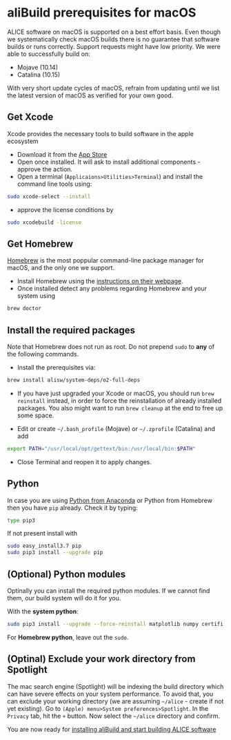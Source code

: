 aliBuild prerequisites for macOS
================================

ALICE software on macOS is supported on a best effort basis. Even though we systematically check macOS builds there is no guarantee that software builds or runs correctly. Support requests might have low priority. We were able to successfully build on:

* Mojave (10.14)
* Catalina (10.15)

With very short update cycles of macOS, refrain from updating until we list the latest version of macOS as verified for your own good.

## Get Xcode

Xcode provides the necessary tools to build software in the apple ecosystem
* Download it from the [App Store](https://itunes.apple.com/gh/app/xcode/id497799835?mt=12)
* Open once installed. It will ask to install additional components - approve the action.
* Open a terminal (`Applicaions>Utilities>Terminal`) and install the command line tools using:
```bash
sudo xcode-select --install
```
* approve the license conditions by
```bash
sudo xcodebuild -license
```

## Get Homebrew

[Homebrew](https://brew.sh) is the most poppular command-line package manager for macOS, and the only one we support.

* Install Homebrew using the [instructions on their webpage](https://brew.sh/).
* Once installed detect any problems regarding Homebrew and your system using  
```bash
brew doctor
```

## Install the required packages

Note that Homebrew does not run as root. Do not prepend `sudo` to **any** of the following commands.

* Install the prerequisites via:
```bash
brew install alisw/system-deps/o2-full-deps
```
* If you have just upgraded your Xcode or macOS, you should run `brew reinstall` instead, in order to force the reinstallation of already installed packages. You also might want to run `brew cleanup` at the end to free up some space.

* Edit or create `~/.bash_profile` (Mojave) or `~/.zprofile` (Catalina) and add
```bash
export PATH="/usr/local/opt/gettext/bin:/usr/local/bin:$PATH"
```
* Close Terminal and reopen it to apply changes. 

## Python
In case you are using [Python from Anaconda](https://www.anaconda.com/) or Python from Homebrew
then you have `pip` already. Check it by typing:
```bash
type pip3
```
If not present install with 
```bash
sudo easy_install3.7 pip
sudo pip3 install --upgrade pip
```

## (Optional) Python modules
Optinally you can install the required python modules. If we cannot find them, our build system will do it for you.

With the **system python**:
```bash
sudo pip3 install --upgrade --force-reinstall matplotlib numpy certifi ipython==5.1.0 ipywidgets ipykernel notebook metakernel pyyaml
```
For **Homebrew python**, leave out the `sudo`.

## (Optinal) Exclude your work directory from Spotlight
The mac search engine (Spotlight) will be indexing the build directory which can have severe effects on your system performance. To avoid that, you can exclude your working directory (we are assuming `~/alice` - create if not yet existing).
Go to `(Apple) menu>System preferences>Spotlight`. In the `Privacy` tab, hit the `+` button. Now select the `~/alice` directory and confirm.

You are now ready for [installing aliBuild and start building ALICE
software](README.md#get-or-upgrade-alibuild)

